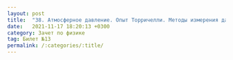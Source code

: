 ```yaml
---
layout: post
title:  "38. Атмосферное давление. Опыт Торричелли. Методы измерения давления. Барометр-анероид. Изменение атмосферного давления с высотой. Манометр"
date:   2021-11-17 18:20:13 +0300
category: Зачет по физике 
tag: Билет №13
permalink: /:categories/:title/
---
```

